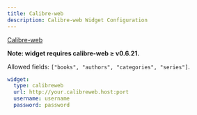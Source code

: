 ```yaml
---
title: Calibre-web
description: Calibre-web Widget Configuration
---
```


[Calibre-web](https://github.com/janeczku/calibre-web)

**Note: widget requires calibre-web ≥ v0.6.21.**

Allowed fields: `["books", "authors", "categories", "series"]`.

```yaml
widget:
  type: calibreweb
  url: http://your.calibreweb.host:port
  username: username
  password: password
```
